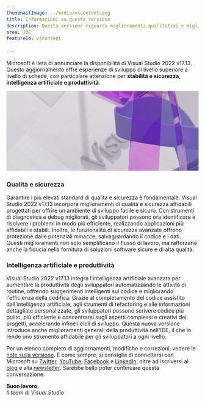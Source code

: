 ```yaml
---
thumbnailImage: ../media/vscontent.png
title: Informazioni su questa versione
description: Questa versione riguarda miglioramenti qualitativi e miglioramenti delle prestazioni per tutti gli sviluppatori e i carichi di lavoro.
area: IDE
featureId: vscontent

---
```



Microsoft è lieta di annunciare la disponibilità di Visual Studio 2022 v17.13. Questo aggiornamento offre esperienze di sviluppo di livello superiore a livello di schede, con particolare attenzione per **stabilità e sicurezza**, **intelligenza artificiale e produttività**. 

![Hero](../media/hero.png)

### Qualità e sicurezza
Garantire i più elevati standard di qualità e sicurezza è fondamentale. Visual Studio 2022 v17.13 incorpora miglioramenti di qualità e sicurezza affidabili progettati per offrire un ambiente di sviluppo facile e sicuro. Con strumenti di diagnostica e debug migliorati, gli sviluppatori possono ora identificare e risolvere i problemi in modo più efficiente, realizzando applicazioni più affidabili e stabili. Inoltre, le funzionalità di sicurezza avanzate offrono protezione dalle potenziali minacce, salvaguardando il codice e i dati. Questi miglioramenti non solo semplificano il flusso di lavoro, ma rafforzano anche la fiducia nella fornitura di soluzioni software sicure e di alta qualità.

### Intelligenza artificiale e produttività
Visual Studio 2022 v17.13 integra l'intelligenza artificiale avanzata per aumentare la produttività degli sviluppatori automatizzando le attività di routine, offrendo suggerimenti intelligenti sul codice e migliorando l'efficienza della codifica. Grazie al completamento del codice assistito dall'intelligenza artificiale, agli strumenti di refactoring e alle informazioni dettagliate personalizzate, gli sviluppatori possono scrivere codice più pulito, più efficiente e concentrarsi sugli aspetti complessi e creativi dei progetti, accelerando infine i cicli di sviluppo. Questa nuova versione introduce anche miglioramenti generali della produttività nell'IDE, il che lo rende uno strumento affidabile per gli sviluppatori a ogni livello.


Per un elenco completo di aggiornamenti, modifiche e correzioni, vedere le [note sulla versione](vscmd://Help.ReleaseNotes). E come sempre, si consiglia di connettersi con Microsoft su [Twitter](https://twitter.com/VisualStudio), [YouTube](https://www.youtube.com/user/VisualStudio/featured), [Facebook](https://www.facebook.com/visualstudio) e [LinkedIn](https://www.linkedin.com/showcase/microsoft-visual-studio), oltre ad iscriversi al [blog](https://devblogs.microsoft.com/visualstudio/) e alla [newsletter](https://visualstudio.microsoft.com/dev-essentials). Sarebbe bello poter continuare questa conversazione.

**Buon lavoro.**  
*Il team di Visual Studio*
